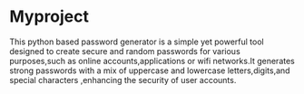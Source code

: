 # Myproject
This python based password generator is a simple yet powerful tool designed to create secure and random passwords for various purposes,such as online accounts,applications or wifi networks.It generates strong passwords  with a mix of uppercase and lowercase letters,digits,and special characters ,enhancing the security of user accounts.

